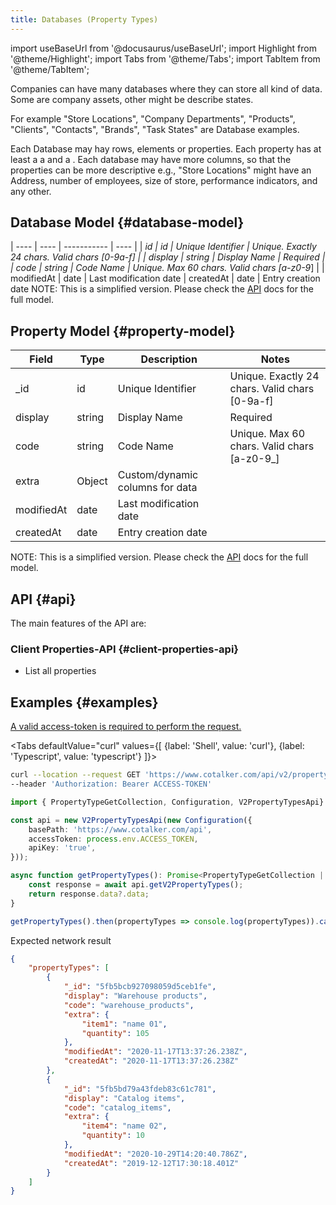 ```yaml
---
title: Databases (Property Types)
---
```

import useBaseUrl from '@docusaurus/useBaseUrl'; 
import Highlight from '@theme/Highlight';
import Tabs from '@theme/Tabs';
import TabItem from '@theme/TabItem';

Companies can have many databases where they can store all kind of data. Some are company assets, other might be describe states.

For example "Store Locations", "Company Departments", "Products", "Clients", "Contacts", "Brands", "Task States" are Database examples.

Each Database may hay rows, elements or properties. Each property has at least a <Highlight text="Name" color="rgb(26, 188, 156)"/>  a <Highlight text="Code" color="rgb(46, 204, 113)"/> and a <Highlight text="Unique Id" color="rgb(52, 152, 219)"/>. Each database may have more columns, so that the properties can be more descriptive e.g., "Store Locations" might have an Address, number of employees, size of store, performance indicators, and any other. 

## Database Model {#database-model}


| ----  | ---- | ----------- | ----  |
| _id   | id   | Unique Identifier   | Unique. Exactly 24 chars. Valid chars [0-9a-f] |
| display  | string | Display Name | Required |
| code  | string | Code Name | Unique. Max 60 chars. Valid chars [a-z0-9_] |
| modifiedAt | date | Last modification date
| createdAt | date | Entry creation date
NOTE: This is a simplified version. Please check the [API](https://www.cotalker.com/swagger/core/?key=woubtjf4olr0t4zgutuwn6scbcm6hd3qh1cgl5obmohpbm3mfublnwcvv67lodgjvd3h86s9ppshtvmf95gepsqh6nizq9liu7f) docs for the full model.

## Property Model {#property-model}

| Field | Type | Description | Notes |
| ----  | ---- | ----------- | ----  |
| _id   | id   | Unique Identifier   | Unique. Exactly 24 chars. Valid chars [0-9a-f] |
| display  | string | Display Name | Required |
| code  | string | Code Name | Unique. Max 60 chars. Valid chars [a-z0-9_] |
| extra | Object | Custom/dynamic columns for data | 
| modifiedAt | date | Last modification date
| createdAt | date | Entry creation date
NOTE: This is a simplified version. Please check the [API](https://www.cotalker.com/swagger/core/?key=woubtjf4olr0t4zgutuwn6scbcm6hd3qh1cgl5obmohpbm3mfublnwcvv67lodgjvd3h86s9ppshtvmf95gepsqh6nizq9liu7f) docs for the full model.


## API {#api}

The main features of the API are:

### Client Properties-API {#client-properties-api}

* List all properties

## Examples {#examples}
[A valid access-token is required to perform the request.](/docs/documentation/api/auth)

<Tabs defaultValue="curl" values={[ {label: 'Shell', value: 'curl'}, {label: 'Typescript', value: 'typescript'} ]}>
<TabItem value="curl">

```bash
curl --location --request GET 'https://www.cotalker.com/api/v2/propertyTypes/' \
--header 'Authorization: Bearer ACCESS-TOKEN'
``` 

</TabItem>
<TabItem value="typescript" example="api_properties.ts">

```typescript
import { PropertyTypeGetCollection, Configuration, V2PropertyTypesApi} from "@cotalker/cotalker-api";

const api = new V2PropertyTypesApi(new Configuration({
    basePath: 'https://www.cotalker.com/api',
    accessToken: process.env.ACCESS_TOKEN,
    apiKey: 'true',
}));

async function getPropertyTypes(): Promise<PropertyTypeGetCollection | undefined> {
    const response = await api.getV2PropertyTypes();
    return response.data?.data;
}

getPropertyTypes().then(propertyTypes => console.log(propertyTypes)).catch(e=>console.log(e))

``` 

</TabItem>
</Tabs>

Expected network result 
<!-- response=api_user.json -->
```json
{
    "propertyTypes": [
        {
            "_id": "5fb5bcb927098059d5ceb1fe",
            "display": "Warehouse products",
            "code": "warehouse_products",
            "extra": {
                "item1": "name 01",
                "quantity": 105
            },
            "modifiedAt": "2020-11-17T13:37:26.238Z",
            "createdAt": "2020-11-17T13:37:26.238Z"
        },
        {
            "_id": "5fb5bd79a43fdeb83c61c781",
            "display": "Catalog items",
            "code": "catalog_items",
            "extra": {
                "item4": "name 02",
                "quantity": 10
            },
            "modifiedAt": "2020-10-29T14:20:40.786Z",
            "createdAt": "2019-12-12T17:30:18.401Z"
        }
    ]
}
```
<!-- end-response -->